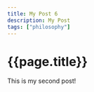 ```yaml
---
title: My Post 6
description: My Post
tags: ["philosophy"]
---
```


# {{page.title}}

This is my second post!




